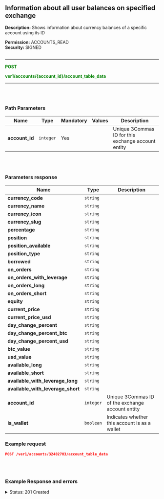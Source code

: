 ## Information about all user balances on specified exchange<br>

**Description:** Shows information about currency balances of a specific account using its ID<br>

**Permission:** ACCOUNTS_READ<br>
**Security:** SIGNED<br>
<br>

----------

<mark style="color:green;background-color:white" > **POST**

<mark style="color:green;background-color:white" > **ver1/accounts/{account_id}/account_table_data**

----------
<br>
<br>


### Path Parameters<br>

| Name | Type |	Mandatory |	Values	| Description|
|------|------|-----------|-----------------|------------|
|**account_id**  | `integer` | Yes |  | Unique 3Commas ID for this exchange account entity |

<br>
<br>

### Parameters response<br>

| Name | Type | Description|
|------|------|------------|
|**currency_code**| `string` |  |
|**currency_name**| `string`|  |
|**currency_icon**| `string`|  |
|**currency_slug**| `string`|  |
|**percentage**| `string`|  |
|**position**| `string`|  |
|**position_available**| `string`|  |
|**position_type**| `string`|  |
|**borrowed**| `string`|  |
|**on_orders**| `string`|  |
|**on_orders_with_leverage**| `string`|  |
|**on_orders_long**| `string`|  |
|**on_orders_short**| `string`|  |
|**equity**| `string`|  |
|**current_price**| `string`|  |
|**current_price_usd**| `string`|  |
|**day_change_percent**| `string`|  |
|**day_change_percent_btc**| `string`|  |
|**day_change_percent_usd**| `string`|  |
|**btc_value**| `string`|  |
|**usd_value**| `string`|  |
|**available_long**| `string`|  |
|**available_short**| `string`|  |
|**available_with_leverage_long**| `string`|  |
|**available_with_leverage_short**| `string`|  |
|**account_id**| `integer`| Unique 3Commas ID of the exchange account entity |
|**is_wallet**| `boolean`| Indicates whether this account is as a wallet |

### Example request<br>

```json
POST /ver1/accounts/32402783/account_table_data

```
<br>
<br>

### Example Response and errors<br>

<details>
<summary>Status: 201 Created</summary><br>

```json
[
    {
        "currency_code": "ETH",
        "currency_name": "Ethereum",
        "currency_icon": "https://app.3commas.io/rails/active_storage/blobs/redirect/eyJfcmFpbHMiOnsibWVzc2FnZSI6IkJBaHBBbnNRIiwiZXhwIjpudWxsLCJwdXIiOiJibG9iX2lkIn19--f7e20d2abb9f03965b29c091e5ca77a8fc4ade51/1027.png",
        "currency_slug": "ethereum",
        "percentage": 0.7908972825805544,
        "position": 9.52e-05,
        "position_available": 9.52e-05,
        "position_type": 0.0,
        "borrowed": 0.0,
        "on_orders": 0.0,
        "on_orders_with_leverage": 0.0,
        "on_orders_long": 0.0,
        "on_orders_short": 0.0,
        "equity": 9.52e-05,
        "current_price": 0.04085,
        "current_price_usd": 2611.4959735,
        "day_change_percent": 1.036,
        "day_change_percent_btc": 1.036,
        "day_change_percent_usd": -1.418,
        "btc_value": 3.88892e-06,
        "usd_value": 0.2486144166772,
        "available_long": 0.0,
        "available_short": 0.0,
        "available_with_leverage_long": 0.0,
        "available_with_leverage_short": 0.0,
        "account_id": 32402783,
        "is_wallet": false
    },
    {
        "currency_code": "RENDER",
        "currency_name": "Render",
        "currency_icon": "https://app.3commas.io/rails/active_storage/blobs/redirect/eyJfcmFpbHMiOnsibWVzc2FnZSI6IkJBaHBBdzVXQWc9PSIsImV4cCI6bnVsbCwicHVyIjoiYmxvYl9pZCJ9fQ==--c210942a3c22449a5767d0cb4de718728877bd75/render.png",
        "currency_slug": "render",
        "percentage": 0.003785976366688913,
        "position": 0.00018,
        "position_available": 0.00018,
        "position_type": 0.0,
        "borrowed": 0.0,
        "on_orders": 0.0,
        "on_orders_with_leverage": 0.0,
        "on_orders_long": 0.0,
        "on_orders_short": 0.0,
        "equity": 0.00018,
        "current_price": 0.0001034223303934839,
        "current_price_usd": 6.611676851715298,
        "day_change_percent": 4.24245328,
        "day_change_percent_btc": 4.24245328,
        "day_change_percent_usd": 1.584,
        "btc_value": 1.861601947082711e-08,
        "usd_value": 0.001190101833308754,
        "available_long": 0.0,
        "available_short": 0.0,
        "available_with_leverage_long": 0.0,
        "available_with_leverage_short": 0.0,
        "account_id": 32402783,
        "is_wallet": false
    },
    {
        "currency_code": "USDT",
        "currency_name": "Tether USDt",
        "currency_icon": "https://app.3commas.io/rails/active_storage/blobs/redirect/eyJfcmFpbHMiOnsibWVzc2FnZSI6IkJBaHBBazBCIiwiZXhwIjpudWxsLCJwdXIiOiJibG9iX2lkIn19--67088a0415ab287b87c48530de1f1fe11983b009/data",
        "currency_slug": "tether",
        "percentage": 0.9067457973580001,
        "position": 0.28478606,
        "position_available": 0.28478606,
        "position_type": 0.0,
        "borrowed": 0.0,
        "on_orders": 0.0,
        "on_orders_with_leverage": 0.0,
        "on_orders_long": 0.0,
        "on_orders_short": 0.0,
        "equity": 0.28478606,
        "current_price": 1.565581749825673e-05,
        "current_price_usd": 1,
        "day_change_percent": 2.617,
        "day_change_percent_btc": 2.617,
        "day_change_percent_usd": 0,
        "btc_value": 4.458558581407589e-06,
        "usd_value": 0.28478606,
        "available_long": 0.0,
        "available_short": 0.0,
        "available_with_leverage_long": 0.0,
        "available_with_leverage_short": 0.0,
        "account_id": 32402783,
        "is_wallet": false
    },
    {
        "currency_code": "BTC",
        "currency_name": "Bitcoin",
        "currency_icon": "https://app.3commas.io/rails/active_storage/blobs/redirect/eyJfcmFpbHMiOnsibWVzc2FnZSI6IkJBaHBBbmdRIiwiZXhwIjpudWxsLCJwdXIiOiJibG9iX2lkIn19--dca5b3192f3407eddb72f263c986bb0f64a1b960/1.png",
        "currency_slug": "bitcoin",
        "percentage": 64.81871108278757,
        "position": 0.00031872,
        "position_available": 0.00031872,
        "position_type": 0.0,
        "borrowed": 0.0,
        "on_orders": 0.0,
        "on_orders_with_leverage": 0.0,
        "on_orders_long": 0.0,
        "on_orders_short": 0.0,
        "equity": 0.00031872,
        "current_price": 1.0,
        "current_price_usd": 63928.91,
        "day_change_percent": 0,
        "day_change_percent_btc": 0,
        "day_change_percent_usd": -2.617,
        "btc_value": 0.00031872,
        "usd_value": 20.3754221952,
        "available_long": 0.0,
        "available_short": 0.0,
        "available_with_leverage_long": 0.0,
        "available_with_leverage_short": 0.0,
        "account_id": 32402783,
        "is_wallet": false
    },
    {
        "currency_code": "ADA",
        "currency_name": "Cardano",
        "currency_icon": "https://app.3commas.io/rails/active_storage/blobs/redirect/eyJfcmFpbHMiOnsibWVzc2FnZSI6IkJBaHBBb01RIiwiZXhwIjpudWxsLCJwdXIiOiJibG9iX2lkIn19--b1099a59b48b1bbbbb7220f7c75b6e46b194dd99/2010.png",
        "currency_slug": "cardano",
        "percentage": 0.04848387525770757,
        "position": 0.04,
        "position_available": 0.04,
        "position_type": 0.0,
        "borrowed": 0.0,
        "on_orders": 0.0,
        "on_orders_with_leverage": 0.0,
        "on_orders_long": 0.0,
        "on_orders_short": 0.0,
        "equity": 0.04,
        "current_price": 5.96e-06,
        "current_price_usd": 0.3810163036,
        "day_change_percent": -1.964,
        "day_change_percent_btc": -1.964,
        "day_change_percent_usd": -4.041,
        "btc_value": 2.384e-07,
        "usd_value": 0.015240652144,
        "available_long": 0.0,
        "available_short": 0.0,
        "available_with_leverage_long": 0.0,
        "available_with_leverage_short": 0.0,
        "account_id": 32402783,
        "is_wallet": false
    },
    {
        "currency_code": "1INCH",
        "currency_name": "1inch Network",
        "currency_icon": "https://app.3commas.io/rails/active_storage/blobs/redirect/eyJfcmFpbHMiOnsibWVzc2FnZSI6IkJBaHBBaWdaIiwiZXhwIjpudWxsLCJwdXIiOiJibG9iX2lkIn19--db0fd618062fe669506490dd27027a8eae7f996c/8104.png",
        "currency_slug": "1inch",
        "percentage": 23.08997359331163,
        "position": 25.3832,
        "position_available": 25.3832,
        "position_type": 0.0,
        "borrowed": 0.0,
        "on_orders": 0.0,
        "on_orders_with_leverage": 0.0,
        "on_orders_long": 0.0,
        "on_orders_short": 0.0,
        "equity": 25.3832,
        "current_price": 4.472867059251947e-06,
        "current_price_usd": 0.2859455156728823,
        "day_change_percent": -0.65135145,
        "day_change_percent_btc": -0.65135145,
        "day_change_percent_usd": -3.185,
        "btc_value": 0.000113535679138404,
        "usd_value": 7.258212213427907,
        "available_long": 0.0,
        "available_short": 0.0,
        "available_with_leverage_long": 0.0,
        "available_with_leverage_short": 0.0,
        "account_id": 32402783,
        "is_wallet": false
    },
    {
        "currency_code": "FIL",
        "currency_name": "Filecoin",
        "currency_icon": "https://app.3commas.io/rails/active_storage/blobs/redirect/eyJfcmFpbHMiOnsibWVzc2FnZSI6IkJBaHBBbXdHIiwiZXhwIjpudWxsLCJwdXIiOiJibG9iX2lkIn19--b90a4e821ead340a972eb574c02b69bc2186bbb5/data",
        "currency_slug": "filecoin",
        "percentage": 0.0993139022015008,
        "position": 0.008,
        "position_available": 0.008,
        "position_type": 0.0,
        "borrowed": 0.0,
        "on_orders": 0.0,
        "on_orders_with_leverage": 0.0,
        "on_orders_long": 0.0,
        "on_orders_short": 0.0,
        "equity": 0.008,
        "current_price": 6.104203242570297e-05,
        "current_price_usd": 3.902350597159847,
        "day_change_percent": -2.46048916,
        "day_change_percent_btc": -2.46048916,
        "day_change_percent_usd": -4.948,
        "btc_value": 4.883362594056237e-07,
        "usd_value": 0.03121880477727878,
        "available_long": 0.0,
        "available_short": 0.0,
        "available_with_leverage_long": 0.0,
        "available_with_leverage_short": 0.0,
        "account_id": 32402783,
        "is_wallet": false
    },
    {
        "currency_code": "DOGE",
        "currency_name": "Dogecoin",
        "currency_icon": "https://app.3commas.io/rails/active_storage/blobs/redirect/eyJfcmFpbHMiOnsibWVzc2FnZSI6IkJBaHBBNW5KQVE9PSIsImV4cCI6bnVsbCwicHVyIjoiYmxvYl9pZCJ9fQ==--d8f3102172a7531aa8e21cc8687e40bc07073889/74.png",
        "currency_slug": "dogecoin",
        "percentage": 10.24208849013634,
        "position": 27.076,
        "position_available": 27.076,
        "position_type": 0.0,
        "borrowed": 0.0,
        "on_orders": 0.0,
        "on_orders_with_leverage": 0.0,
        "on_orders_long": 0.0,
        "on_orders_short": 0.0,
        "equity": 27.076,
        "current_price": 1.86e-06,
        "current_price_usd": 0.1189077726,
        "day_change_percent": -2.094,
        "day_change_percent_btc": -2.094,
        "day_change_percent_usd": -4.886,
        "btc_value": 5.036136e-05,
        "usd_value": 3.2195468509176,
        "available_long": 0.0,
        "available_short": 0.0,
        "available_with_leverage_long": 0.0,
        "available_with_leverage_short": 0.0,
        "account_id": 32402783,
        "is_wallet": false
    }
]
```
</details>
 